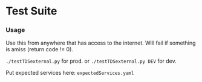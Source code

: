 # Test Suite


### Usage
Use this from anywhere that has access to the internet.
Will fail if something is amiss (return code != 0).

`./testTDSexternal.py` for prod.
or 
`./testTDSexternal.py DEV` for dev.

Put expected services here:
```expectedServices.yaml```
